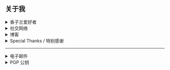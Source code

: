 ## 关于我

<details>
<summary> 香子兰爱好者 </summary> 
  <ul>
    <li><i>"If we really love you then even if it's troublesome we want to be with you, that is a reason to want to be with you."</i></li>
  </ul>
</details>
<details>
<summary> 社交网络 </summary> 
  <ul>
    <li><a href="https://twitter.com/baiyuanneko">Twitter</a></li>
    <li><a href="https://github.com/baiyuanneko">GitHub</a></li>
    <li><a href="https://t.me/baiyuanneko">Telegram</a></li>
    <li><a href="https://www.zhihu.com/people/popcorn17">知乎</a></li>
    <li><a href="https://space.bilibili.com/13850573">bilibili</a></li>
    <li><a href="https://bangumi.tv/user/bdtbbylzy">Bangumi</a></li>
    <li><a href="https://music.163.com/#/user/home?id=101548260">网易云音乐</a></li>
    <li><a href="https://m.cmx.im/@baiyang_lzy">Mastodon</a></li>
    <li>QQ：baiyuaneko</li>
    <li>QQ 群：983538695 （群名：香子兰）</li>
  </ul>
</details>
<details>
<summary> 博客 </summary> 
  <ul>
    <li><a href="https://nekomoe.xyz/">柏园猫のBlog</a></li>
  </ul>
</details>

<details>
<summary> Special Thanks / 特别感谢 </summary> 
  <ul>
    <li><b><a href="https://github.com/Misaka13514">欠陥電気 𝑹𝒂𝒅𝒊𝒐𝑵𝒐𝒊𝒔𝒆 ⚝</a></b></li>
  </ul>
</details>

---

<details>
<summary> 电子邮件 </summary>
  <ul>
    <li><a href="mailto:i@nekomoe.xyz">i@nekomoe.xyz</a></li>
  </ul>
</details>

<details>
<summary> PGP 公钥 </summary> 
  <ul>
    <li>我将 PGP 公钥上传到了 <code>keys.openpgp.org</code> 服务器，所以你可以 <a href="https://keys.openpgp.org/vks/v1/by-fingerprint/5B31AE9B3B7421EE851878BC12FC7165238A4CB1">点击这里下载我的 PGP 公钥</a></li>
    <li>其指纹是<code>5B31 AE9B 3B74 21EE 8518 78BC 12FC 7165 238A 4CB1</code></li>
  </ul>
</details>
